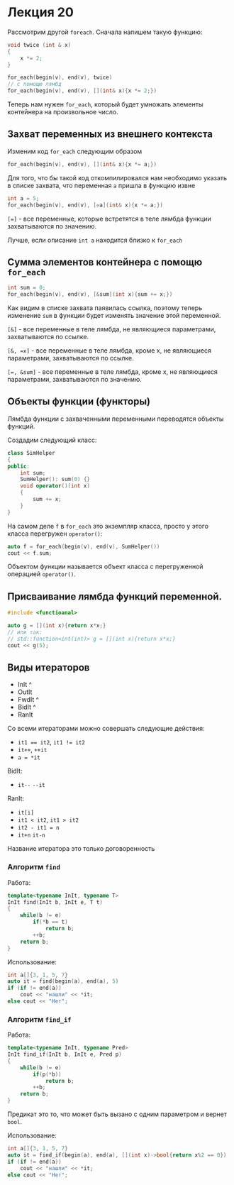 # Лекция 20

Рассмотрим другой `foreach`. Сначала напишем такую функцию:

```cpp
void twice (int & x)
{
	x *= 2;
}
``` 
```cpp
for_each(begin(v), end(v), twice)
// с помощю лямбд
for_each(begin(v), end(v), [](int& x){x *= 2;})
```

Теперь нам нужен `for_each`, который будет умножать элементы контейнера на произвольное число.

## Захват переменных из внешнего контекста

Изменим код `for_each` следующим образом

```cpp
for_each(begin(v), end(v), [](int& x){x *= a;})
```

Для того, что бы такой код откомпилировался нам необходимо указать в списке захвата, что переменная `a` пришла в функцию извне

```cpp
int a = 5;
for_each(begin(v), end(v), [=a](int& x){x *= a;})
```

`[=]` - все переменные, которые встретятся в теле лямбда функции захватываются по значению.

Лучше, если описание `int a` находится близко к `for_each`


## Сумма элементов контейнера с помощю `for_each`

```cpp
int sum = 0;
for_each(begin(v), end(v), [&sum](int x){sum += x;})
```

Как видим в списке захвата паявилась ссылка, поэтому теперь изменение `sum` в функции будет изменять значение этой переменной.

`[&]` - все переменные в теле лямбда, не являющиеся параметрами, захватываются по ссылке.

`[&, =x]` - все переменные в теле лямбда, кроме x, не являющиеся параметрами, захватываются по ссылке.

`[=, &sum]` - все переменные в теле лямбда, кроме x, не являющиеся параметрами, захватываются по значению.


## Объекты функции (функторы)

Лямбда функции с захваченными переменными переводятся объекты функций.

Создадим следующий класс:

```cpp
class SimHelper
{
public:
	int sum;
	SumHelper(): sum(0) {}
	void operator()(int x)
	{
		sum += x;
	}
}
```

На самом деле `f` в `for_each` это экземпляр класса, просто у этого класса перегружен `operator()`:

```cpp
auto f = for_each(begin(v), end(v), SumHelper())
cout << f.sum;
```

Объектом функции называется объект класса с перегруженной операцией `operator()`.


## Присваивание лямбда функций переменной.

```cpp
#include <functioanal>

auto g = [](int x){return x*x;}
// или так:
// std::function<int(int)> g = [](int x){return x*x;}
cout << g(5);
```

## Виды итераторов

* InIt
  ^
* OutIt
* FwdIt
  ^
* BidIt
  ^
* RanIt

Со всеми итераторами можно совершать следующие действия:

* `it1 == it2`, `it1 != it2`
* `it++`, `++it`
* `a = *it`

BidIt:

* `it--` `--it`

RanIt:

* `it[i]`
* `it1 < it2`, `it1 > it2`
* `it2 - it1 = n`
* `it+n` `it-n`

Название итератора это только договоренность 


### Алгоритм `find`

Работа:

```cpp
template<typename InIt, typename T>
InIt find(InIt b, InIt e, T t)
{
	while(b != e)
		if(*b == t)
			return b;
		++b;
	return b;
}
```

Использование:

```cpp
int a[]{3, 1, 5, 7}
auto it = find(begin(a), end(a), 5)
if (if != end(a))
	cout << "нашли" << *it;
else cout << "Нет";
```


### Алгоритм `find_if`

Работа:

```cpp
template<typename InIt, typename Pred>
InIt find_if(InIt b, InIt e, Pred p)
{
	while(b != e)
		if(p(*b))
			return b;
		++b;
	return b;
}
```

Предикат это то, что может быть вызано с одним параметром и вернет `bool`.


Использование:

```cpp
int a[]{3, 1, 5, 7}
auto it = find_if(begin(a), end(a), [](int x)->bool{return x%2 == 0})
if (if != end(a))
	cout << "нашли" << *it;
else cout << "Нет";
```